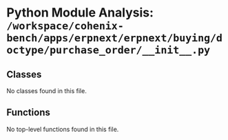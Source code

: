 # Python Module Analysis: `/workspace/cohenix-bench/apps/erpnext/erpnext/buying/doctype/purchase_order/__init__.py`

## Classes

No classes found in this file.


## Functions

No top-level functions found in this file.
